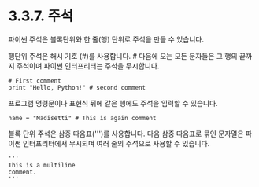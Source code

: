 # 3.3.7.     주석

파이썬 주석은 블록단위와 한 줄\(행\) 단위로 주석을 만들 수 있습니다.

행단위 주석은 해시 기호 \(\#\)를 사용합니다.  \# 다음에 오는 모든 문자들은 그 행의 끝까지 주석이며 파이썬 인터프리터는 주석을 무시합니다.

```text
# First comment
print "Hello, Python!" # second comment
```

프로그램 명령문이나 표현식 뒤에 같은 행에도 주석을 입력할 수 있습니다.

```text
name = "Madisetti" # This is again comment
```

블록 단위 주석은 삼중 따옴표\('''\)를 사용합니다. 다음 삼중 따옴표로 묶인 문자열은 파이썬 인터프리터에서 무시되며 여러 줄의 주석으로 사용할 수 있습니다.

```text
'''
This is a multiline
comment.
'''
```

